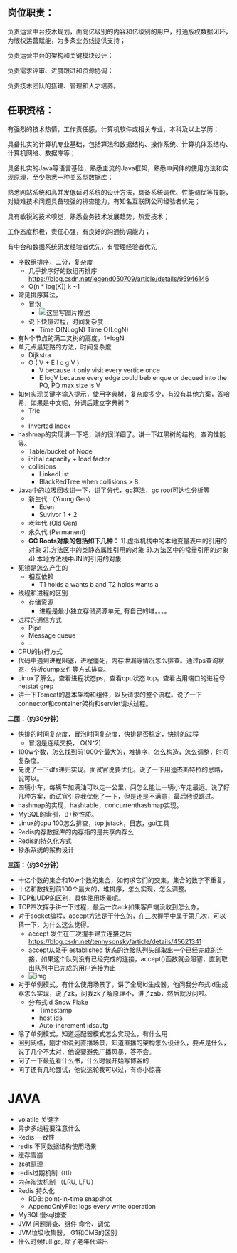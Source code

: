 ## 岗位职责：

负责运营中台技术规划，面向亿级别的内容和亿级别的用户，打通版权数据闭环，为版权运营赋能，为多条业务线提供支持；

负责运营中台的架构和关键模块设计；

负责需求评审、进度跟进和资源协调；

负责技术团队的搭建、管理和人才培养。



## 任职资格：

有强烈的技术热情，工作责任感，计算机软件或相关专业，本科及以上学历；

具备扎实的计算机专业基础，包括算法和数据结构、操作系统、计算机体系结构、计算机网络、数据库等；

具备扎实的Java等语言基础，熟悉主流的Java框架，熟悉中间件的使用方法和实现原理，至少熟悉一种关系型数据库；

熟悉网站系统和高并发低延时系统的设计方法，具备系统调优、性能调优等技能，对疑难技术问题具备较强的排查能力，有知名互联网公司经验者优先；

具有敏锐的技术嗅觉，熟悉业务技术发展趋势，热爱技术；

工作态度积极，责任心强，有良好的沟通协调能力；

有中台和数据系统研发经验者优先，有管理经验者优先



- 序数组排序，二分，复杂度
  - 几乎排序好的数组再排序 https://blog.csdn.net/legend050709/article/details/95946146 
  - O(n * log(K)) k ~1
- 常见排序算法，
  - 冒泡
    - ![这里写图片描述](https://img-blog.csdn.net/20160924234332642)
  - 说下快排过程，时间复杂度
    - Time O(NLogN) Time O(LogN)
- 有N个节点的满二叉树的高度。1+logN
- 单元点最短路的方法，时间复杂度
  - Dijkstra 
  - O ( V + E l o g V ) 
    - V because it only visit every vertice once
    - E logV because every edge could beb enque or dequed into the PQ, PQ max size is V
- 如何实现关键字输入提示，使用字典树，复杂度多少，有没有其他方案，答哈希，如果是中文呢，分词后建立字典树？
  - Trie
  - 
  - Inverted Index
- hashmap的实现讲一下吧，讲的很详细了。讲一下红黑树的结构，查询性能等。
  - Table/bucket of Node
  - initial capacity + load factor
  - collisions
    - LinkedList
    - BlackRedTree when collisions > 8
- Java中的垃圾回收讲一下，讲了分代，gc算法，gc root可达性分析等
  - 新生代 （Young Gen）
    - Eden
    - Suvivor 1 + 2
  - 老年代 (Old Gen)
  - 永久代 (Permanent)
  - **GC Roots对象的包括如下几种：**
    1).虚拟机栈中的本地变量表中的引用的对象
    2).方法区中的类静态属性引用的对象
    3).方法区中的常量引用的对象
    4).本地方法栈中JNI的引用的对象
- 死锁是怎么产生的
  - 相互依赖
    - T1 holds a wants b and T2 holds  wants a
- 线程和进程的区别
  - 存储资源
    - 进程是最小独立存储资源单元, 有自己的堆。。。。
- 进程的通信方式
  - Pipe
  - Message queue
  - ...
- CPU的执行方式
- 代码中遇到进程阻塞，进程僵死，内存泄漏等情况怎么排查。通过ps查询状态，分析dump文件等方式排查。
- Linux了解么，查看进程状态ps，查看cpu状态 top。查看占用端口的进程号netstat grep
- 讲一下Tomcat的基本架构和组件，以及请求的整个流程。说了一下connector和container架构和servlet请求过程。

**二面：（约30分钟）**

- 快排的时间复杂度，冒泡时间复杂度，快排是否稳定，快排的过程
  - 冒泡是连续交换， O(N^2)
- 100w个数，怎么找到前1000个最大的，堆排序，怎么构造，怎么调整，时间复杂度。
- 先说了一下dfs递归实现。面试官说要优化。说了一下用迪杰斯特拉的思路，说可以。
- 四辆小车，每辆车加满油可以走一公里，问怎么能让一辆小车走最远。说了好几种方案，面试官引导我优化了一下，但是还是不满意，最后他说跳过。
- hashmap的实现，hashtable，concurrenthashmap实现。
- MySQL的索引，B+树性质。
- Linux的cpu 100怎么排查，top jstack，日志，gui工具
- Redis内存数据库的内存指的是共享内存么
- Redis的持久化方式
- 秒杀系统的架构设计

**三面：（约30分钟）**

- 十亿个数的集合和10w个数的集合，如何求它们的交集。集合的数字不重复。
- 十亿和数找到前100个最大的，堆排序，怎么实现，怎么调整。
- TCP和UDP的区别，具体使用场景呢。
- TCP四次挥手讲一下过程，最后一次ack如果客户端没收到怎么办。
- 对于socket编程，accept方法是干什么的，在三次握手中属于第几次，可以猜一下，为什么这么觉得。
  - accept 发生在三次握手建立连接之后 https://blog.csdn.net/tennysonsky/article/details/45621341
  - accept从处于 established 状态的连接队列头部取出一个已经完成的连接，如果这个队列没有已经完成的连接，accept()函数就会阻塞，直到取出队列中已完成的用户连接为止
  - ![img](https://img-blog.csdn.net/20150510153905472)
- 对于单例模式，有什么使用场景了，讲了全局id生成器，他问我分布式id生成器怎么实现，说了zk，问我zk了解原理不，讲了zab，然后就没问啦。
  - 分布式id Snow Flake
    - Timestamp
    - host ids
    - Auto-increment idsautg
- 除了单例模式，知道适配器模式怎么实现么，有什么用
- 回到网络，刚才你说到直播场景，知道直播的架构怎么设计么，要点是什么，说了几个不太对，他说要避免广播风暴，答不会。
- 问了一下最近看什么书，什么时候开始写博客的
- 问了还有几轮面试，他说这轮我可以过，有点小惊喜

# JAVA

* volatile 关键字
* 异步多线程要注意什么
* Redis 一致性
* redis 不同数据结构使用场景
* 缓存雪崩
* zset原理
* redis过期机制（ttl）
* 内存淘汰机制 （LRU, LFU）
* Redis 持久化
  * RDB: point-in-time snapshot
  * AppendOnlyFile: logs every write operation
* MySQL慢sql排查 
* JVM 问题排查、组件 命令、调优
* JVM垃圾收集器， G1和CMS的区别
* 什么时候full gc, 除了老年代溢出

